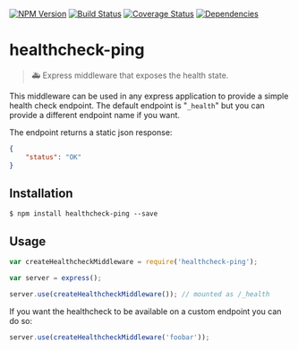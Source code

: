 [![NPM Version](https://img.shields.io/npm/v/healthcheck-ping.svg?style=flat)](https://www.npmjs.org/package/healthcheck-ping)
[![Build Status](https://img.shields.io/travis/holidaycheck/healthcheck-ping/master.svg?style=flat)](https://travis-ci.org/holidaycheck/healthcheck-ping)
[![Coverage Status](https://img.shields.io/coveralls/holidaycheck/healthcheck-ping.svg?style=flat)](https://coveralls.io/r/holidaycheck/healthcheck-ping)
[![Dependencies](http://img.shields.io/david/holidaycheck/healthcheck-ping.svg?style=flat)](https://david-dm.org/holidaycheck/healthcheck-ping)

healthcheck-ping
======================

> :ambulance: Express middleware that exposes the health state.

This middleware can be used in any express application to provide a simple health check endpoint.
The default endpoint is "`_health`" but you can provide a different endpoint name if you want.

The endpoint returns a static json response:

```json
{
    "status": "OK"
}
```
## Installation
```
$ npm install healthcheck-ping --save
```

## Usage

```js
var createHealthcheckMiddleware = require('healthcheck-ping');

var server = express();

server.use(createHealthcheckMiddleware()); // mounted as /_health
```

If you want the healthcheck to be available on a custom endpoint you can do so:

```js
server.use(createHealthcheckMiddleware('foobar'));
```
